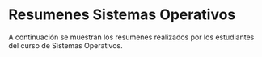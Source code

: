 # Resumenes Sistemas Operativos

A continuación se muestran los resumenes realizados por los estudiantes del curso de Sistemas Operativos.

